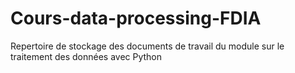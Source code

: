 # Cours-data-processing-FDIA
Repertoire de stockage des documents de travail du module sur le traitement des données avec Python

